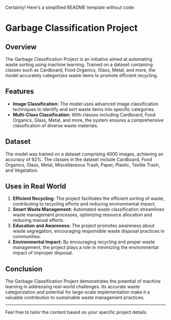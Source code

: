 Certainly! Here's a simplified README template without code:

# Garbage Classification Project

## Overview

The Garbage Classification Project is an initiative aimed at automating waste sorting using machine learning. Trained on a dataset containing classes such as Cardboard, Food Organics, Glass, Metal, and more, the model accurately categorizes waste items to promote efficient recycling.

## Features

- **Image Classification:** The model uses advanced image classification techniques to identify and sort waste items into specific categories.
- **Multi-Class Classification:** With classes including Cardboard, Food Organics, Glass, Metal, and more, the system ensures a comprehensive classification of diverse waste materials.

## Dataset

The model was trained on a dataset comprising 4000 images, achieving an accuracy of 92%. The classes in the dataset include Cardboard, Food Organics, Glass, Metal, Miscellaneous Trash, Paper, Plastic, Textile Trash, and Vegetation.

## Uses in Real World

1. **Efficient Recycling:** The project facilitates the efficient sorting of waste, contributing to recycling efforts and reducing environmental impact.
2. **Smart Waste Management:** Automated waste classification streamlines waste management processes, optimizing resource allocation and reducing manual efforts.
3. **Education and Awareness:** The project promotes awareness about waste segregation, encouraging responsible waste disposal practices in communities.
4. **Environmental Impact:** By encouraging recycling and proper waste management, the project plays a role in minimizing the environmental impact of improper disposal.

## Conclusion

The Garbage Classification Project demonstrates the potential of machine learning in addressing real-world challenges. Its accurate waste categorization and potential for large-scale implementation make it a valuable contribution to sustainable waste management practices.

---

Feel free to tailor the content based on your specific project details.
